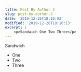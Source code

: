 ```yaml
---
title: Post By Author 3
slug: post-by-author-3
date: '2019-12-26T18:10:03'
modified: '2019-12-26T18:10:13'
excerpt: |
    <p>Sandwich One Two Three</p>
---
```


Sandwich

-   One
-   Two
-   Three
